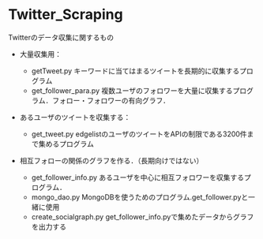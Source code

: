 # Twitter_Scraping
Twitterのデータ収集に関するもの

- 大量収集用：
  - getTweet.py
  キーワードに当てはまるツイートを長期的に収集するプログラム
  - get_follower_para.py
  複数ユーザのフォロワーを大量に収集するプログラム．フォロー・フォロワーの有向グラフ．


- あるユーザのツイートを収集する：
  - get_tweet.py
  edgelistのユーザのツイートをAPIの制限である3200件まで集めるプログラム
  
  
- 相互フォローの関係のグラフを作る．（長期向けではない）
  - get_follower_info.py
  あるユーザを中心に相互フォロワーを収集するプログラム．
  - mongo_dao.py
  MongoDBを使うためのプログラム.get_follower.pyと一緒に使用
  - create_socialgraph.py
  get_follower_info.pyで集めたデータからグラフを出力する

